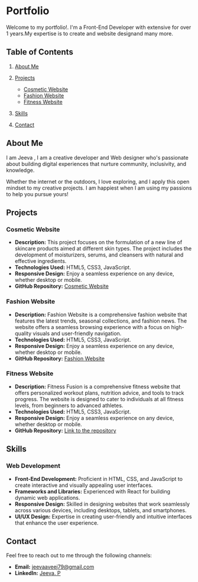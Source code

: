 # Portfolio

Welcome to my portfolio!. I'm a Front-End Developer with extensive for over 1 years.My expertise is to create and website designand many more.

## Table of Contents

1. [About Me](#about-me)
   
2. [Projects](#projects)
   
    - [Cosmetic Website](#Cosmetic-Website)
    - [Fashion Website](#Fashion-Website)
    - [Fitness Website](#Fitness-Website)

      
3. [Skills](#skills)
4. [Contact](#contact)

## About Me

 I am Jeeva , I am a creative developer and Web designer who's passionate about building digital experiences that nurture community, inclusivity, and knowledge.
 
 Whether the internet or the outdoors, I love exploring, and I apply this open mindset to my creative projects. I am happiest when I am using my passions to help you pursue yours!

## Projects

### Cosmetic Website

- **Description:** This project focuses on the formulation of a new line of skincare products aimed at different skin types. The project includes the development of moisturizers, serums, and cleansers with natural and effective ingredients.
- **Technologies Used:** HTML5, CSS3, JavaScript.
- **Responsive Design:** Enjoy a seamless experience on any device, whether desktop or mobile.
- **GitHub Repository:** [Cosmetic Website](https://github.com/jeeva79/jeeva79.github.io/)

### Fashion Website

- **Description:** Fashion Website is a comprehensive fashion website that features the latest trends, seasonal collections, and fashion news. The website offers a seamless browsing experience with a focus on high-quality visuals and user-friendly navigation.
- **Technologies Used:** HTML5, CSS3, JavaScript.
- **Responsive Design:** Enjoy a seamless experience on any device, whether desktop or mobile.
- **GitHub Repository:** [Fashion Website](https://github.com/jeeva79/fashion/)


### Fitness Website

- **Description:** Fitness Fusion is a comprehensive fitness website that offers personalized workout plans, nutrition advice, and tools to track progress. The website is designed to cater to individuals at all fitness levels, from beginners to advanced athletes.
- **Technologies Used:** HTML5, CSS3, JavaScript.
-  **Responsive Design:** Enjoy a seamless experience on any device, whether desktop or mobile.
- **GitHub Repository:** [Link to the repository](https://github.com/jeeva79/fitness/)


## Skills

### Web Development

- **Front-End Development:** Proficient in HTML, CSS, and JavaScript to create interactive and visually appealing user interfaces.
- **Frameworks and Libraries:** Experienced with React for building dynamic web applications.
- **Responsive Design:** Skilled in designing websites that work seamlessly across various devices, including desktops, tablets, and smartphones.
- **UI/UX Design:** Expertise in creating user-friendly and intuitive interfaces that enhance the user experience.

## Contact

Feel free to reach out to me through the following channels:

- **Email:** [jeevaaveej79@gmail.com](mailto:jeevaaveej79@gmail.com)
- **LinkedIn:** [Jeeva. P](https://www.linkedin.com/in/jeeva-p-637323230)

